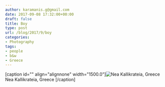 ```yaml
---
author: karamanis.g@gmail.com
date: 2017-09-08 17:32:00+00:00
draft: false
title: Boy
type: post
url: /blog/2017/9/boy
categories:
- Photography
tags:
- people
- b&w
- Greece
---
```


[caption id="" align="alignnone" width="1500.0"]![ Nea Kallikrateia, Greece ](/images/2017-09-08-20179boy/20160815-DSCF2120.jpg)
 Nea Kallikrateia, Greece [/caption]
